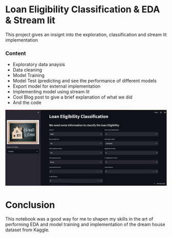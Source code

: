 # Loan Eligibility Classification & EDA & Stream lit

This project gives an insignt into the exploration, classification and stream lit implementation

### Content
* Exploratory data anaysis
* Data cleaning 
* Model Training
* Model Test (predicting and see the performance of different models
* Export model for external implementation
* Implementing model using stream lit
* Cool Blog post to give a brief explanation of what we did
* And the code 

![alt text](https://github.com/nicholas124/Loan-project/blob/master/loan-app.PNG?raw=true)

# Conclusion
This notebook was a good way for me to shapen my skills in the art of performing EDA and model training and implementation
of the dream house dataset from Kaggle.
